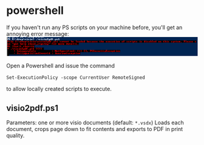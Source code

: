 # powershell
If you haven't run any PS scripts on your machine before, you'll get an annoying error message:
![Not allowed to execute scripts by default](error.png)

Open a Powershell and issue the command
```
Set-ExecutionPolicy -scope CurrentUser RemoteSigned
```
to allow locally created scripts to execute.


## visio2pdf.ps1
Parameters: one or more visio documents (default: `*.vsdx`)
Loads each document, crops page down to fit contents and exports to PDF in print quality.
